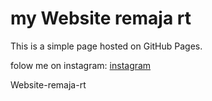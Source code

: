 <!DOCTYPE html>
<html lang="en">
<head>
    <meta charset="UTF-8">
    <meta name="viewport" content="width=device-width, initial-scale=1.0">
    <title>Website-remaja-rt</title>
</head>
<body>
    <h1>my Website remaja rt</h1>
    <p>This is a simple page hosted on GitHub Pages.</p>
    <p> folow me on instagram:
    <a href="href="https://www.instagram.com/https://www.instagram.com/?" target="_blank">instagram</a> 
    </p>
</body>
</html>
 Website-remaja-rt
